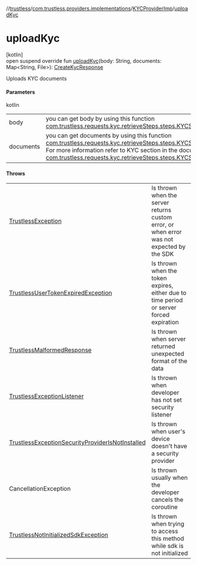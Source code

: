 //[trustless](../../../index.md)/[com.trustless.providers.implementations](../index.md)/[KYCProviderImp](index.md)/[uploadKyc](upload-kyc.md)

# uploadKyc

[kotlin]\
open suspend override fun [uploadKyc](upload-kyc.md)(body: String, documents: Map&lt;String, File&gt;): [CreateKycResponse](../../com.trustless.requests.kyc.createKyc/-create-kyc-response/index.md)

Uploads KYC documents

#### Parameters

kotlin

| | |
|---|---|
| body | you can get body by using this function [com.trustless.requests.kyc.retrieveSteps.steps.KYCStepsManager.getJSON](../../com.trustless.requests.kyc.retrieveSteps.steps/-k-y-c-steps-manager/get-j-s-o-n.md) |
| documents | you can get documents by using this function [com.trustless.requests.kyc.retrieveSteps.steps.KYCStepsManager.getDocumentsMap](../../com.trustless.requests.kyc.retrieveSteps.steps/-k-y-c-steps-manager/get-documents-map.md) For more information refer to KYC section in the documentation or to [com.trustless.requests.kyc.retrieveSteps.steps.KYCStepsManager](../../com.trustless.requests.kyc.retrieveSteps.steps/-k-y-c-steps-manager/index.md) |

#### Throws

| | |
|---|---|
| [TrustlessException](../../com.trustless.exceptions/-trustless-exception/index.md) | Is thrown when the server returns custom error, or when error was not expected by the SDK |
| [TrustlessUserTokenExpiredException](../../com.trustless.exceptions/-trustless-user-token-expired-exception/index.md) | Is thrown when the token expires, either due to time period or server forced expiration |
| [TrustlessMalformedResponse](../../com.trustless.exceptions/-trustless-malformed-response/index.md) | Is thrown when server returned unexpected format of the data |
| [TrustlessExceptionListener](../../com.trustless.exceptions/-trustless-exception-listener/index.md) | Is thrown when developer has not set security listener |
| [TrustlessExceptionSecurityProviderIsNotInstalled](../../com.trustless.exceptions/-trustless-exception-security-provider-is-not-installed/index.md) | Is thrown when user's device doesn't have a security provider |
| CancellationException | Is thrown usually when the developer cancels the coroutine |
| [TrustlessNotInitializedSdkException](../../com.trustless.exceptions/-trustless-not-initialized-sdk-exception/index.md) | Is thrown when trying to access this method while sdk is not initialized |
